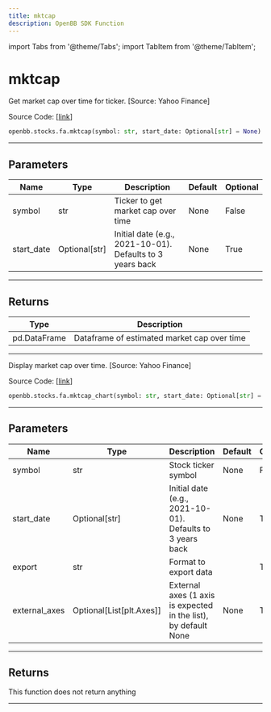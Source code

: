 ```yaml
---
title: mktcap
description: OpenBB SDK Function
---
```


import Tabs from '@theme/Tabs';
import TabItem from '@theme/TabItem';

# mktcap

<Tabs>
<TabItem value="model" label="Model" default>

Get market cap over time for ticker. [Source: Yahoo Finance]

Source Code: [[link](https://github.com/OpenBB-finance/OpenBBTerminal/tree/main/openbb_terminal/stocks/fundamental_analysis/yahoo_finance_model.py#L287)]

```python
openbb.stocks.fa.mktcap(symbol: str, start_date: Optional[str] = None)
```

---

## Parameters

| Name | Type | Description | Default | Optional |
| ---- | ---- | ----------- | ------- | -------- |
| symbol | str | Ticker to get market cap over time | None | False |
| start_date | Optional[str] | Initial date (e.g., 2021-10-01). Defaults to 3 years back | None | True |


---

## Returns

| Type | Description |
| ---- | ----------- |
| pd.DataFrame | Dataframe of estimated market cap over time |
---



</TabItem>
<TabItem value="view" label="Chart">

Display market cap over time. [Source: Yahoo Finance]

Source Code: [[link](https://github.com/OpenBB-finance/OpenBBTerminal/tree/main/openbb_terminal/stocks/fundamental_analysis/yahoo_finance_view.py#L338)]

```python
openbb.stocks.fa.mktcap_chart(symbol: str, start_date: Optional[str] = None, export: str = "", external_axes: Optional[List[matplotlib.axes._axes.Axes]] = None)
```

---

## Parameters

| Name | Type | Description | Default | Optional |
| ---- | ---- | ----------- | ------- | -------- |
| symbol | str | Stock ticker symbol | None | False |
| start_date | Optional[str] | Initial date (e.g., 2021-10-01). Defaults to 3 years back | None | True |
| export | str | Format to export data |  | True |
| external_axes | Optional[List[plt.Axes]] | External axes (1 axis is expected in the list), by default None | None | True |


---

## Returns

This function does not return anything

---



</TabItem>
</Tabs>